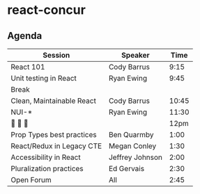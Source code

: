 # react-concur
## Agenda

| Session | Speaker | Time |
| ------- | ------- | ---- |
| React 101 | Cody Barrus | 9:15 |
| Unit testing in React | Ryan Ewing | 9:45 |
| Break |  |  |
| Clean, Maintainable React | Cody Barrus | 10:45 |
| NUI-\* | Ryan Ewing | 11:30 |
| 🍔 🍔 🍔 | | 12pm |
| Prop Types best practices | Ben Quarmby | 1:00 |
| React/Redux in Legacy CTE | Megan Conley | 1:30 |
| Accessibility in React | Jeffrey Johnson | 2:00 |
| Pluralization practices | Ed Gervais | 2:30 |
| Open Forum | All | 2:45 |
